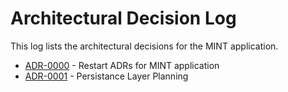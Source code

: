 # Architectural Decision Log

This log lists the architectural decisions for the MINT application.

<!-- adrlog -->

- [ADR-0000](0000-adr-starting-point.md) - Restart ADRs for MINT application
- [ADR-0001](0001-adr-persistence-layer.md) - Persistance Layer Planning

<!-- adrlogstop -->
